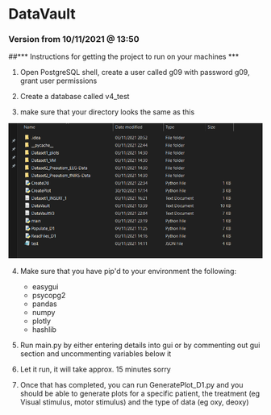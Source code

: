 # DataVault

### Version from 10/11/2021 @ 13:50
##*** Instructions for getting the project to run on your machines ***

1. Open PostgreSQL shell, create a user called g09 with password g09, grant user permissions

2. Create a database called v4_test

3. make sure that your directory looks the same as this

![Screenshot](https://raw.githubusercontent.com/MattBenyon/DataVault/main/Screenshot%202021-11-04%20112951.png)

4. Make sure that you have pip'd to your environment the following:

	- easygui
	- psycopg2
	- pandas
	- numpy
	- plotly
	- hashlib


4. Run main.py by either entering details into gui or by commenting out gui section and uncommenting variables
	below it

5. Let it run, it will take approx. 15 minutes sorry

6. Once that has completed, you can run GeneratePlot_D1.py and you should be able to generate plots for a specific
   patient, the treatment (eg Visual stimulus, motor stimulus) and the type of data (eg oxy, deoxy)

